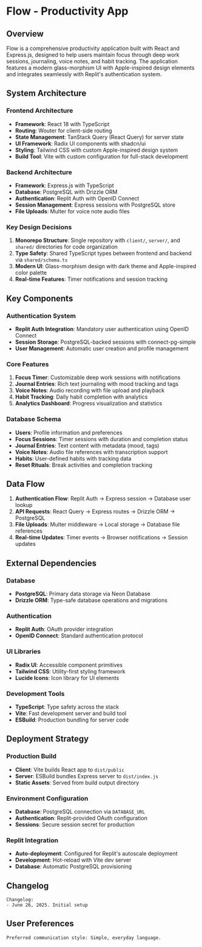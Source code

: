 # Flow - Productivity App

## Overview

Flow is a comprehensive productivity application built with React and Express.js, designed to help users maintain focus through deep work sessions, journaling, voice notes, and habit tracking. The application features a modern glass-morphism UI with Apple-inspired design elements and integrates seamlessly with Replit's authentication system.

## System Architecture

### Frontend Architecture
- **Framework**: React 18 with TypeScript
- **Routing**: Wouter for client-side routing
- **State Management**: TanStack Query (React Query) for server state
- **UI Framework**: Radix UI components with shadcn/ui
- **Styling**: Tailwind CSS with custom Apple-inspired design system
- **Build Tool**: Vite with custom configuration for full-stack development

### Backend Architecture
- **Framework**: Express.js with TypeScript
- **Database**: PostgreSQL with Drizzle ORM
- **Authentication**: Replit Auth with OpenID Connect
- **Session Management**: Express sessions with PostgreSQL store
- **File Uploads**: Multer for voice note audio files

### Key Design Decisions
1. **Monorepo Structure**: Single repository with `client/`, `server/`, and `shared/` directories for code organization
2. **Type Safety**: Shared TypeScript types between frontend and backend via `shared/schema.ts`
3. **Modern UI**: Glass-morphism design with dark theme and Apple-inspired color palette
4. **Real-time Features**: Timer notifications and session tracking

## Key Components

### Authentication System
- **Replit Auth Integration**: Mandatory user authentication using OpenID Connect
- **Session Storage**: PostgreSQL-backed sessions with connect-pg-simple
- **User Management**: Automatic user creation and profile management

### Core Features
1. **Focus Timer**: Customizable deep work sessions with notifications
2. **Journal Entries**: Rich text journaling with mood tracking and tags
3. **Voice Notes**: Audio recording with file upload and playback
4. **Habit Tracking**: Daily habit completion with analytics
5. **Analytics Dashboard**: Progress visualization and statistics

### Database Schema
- **Users**: Profile information and preferences
- **Focus Sessions**: Timer sessions with duration and completion status
- **Journal Entries**: Text content with metadata (mood, tags)
- **Voice Notes**: Audio file references with transcription support
- **Habits**: User-defined habits with tracking data
- **Reset Rituals**: Break activities and completion tracking

## Data Flow

1. **Authentication Flow**: Replit Auth → Express session → Database user lookup
2. **API Requests**: React Query → Express routes → Drizzle ORM → PostgreSQL
3. **File Uploads**: Multer middleware → Local storage → Database file references
4. **Real-time Updates**: Timer events → Browser notifications → Session updates

## External Dependencies

### Database
- **PostgreSQL**: Primary data storage via Neon Database
- **Drizzle ORM**: Type-safe database operations and migrations

### Authentication
- **Replit Auth**: OAuth provider integration
- **OpenID Connect**: Standard authentication protocol

### UI Libraries
- **Radix UI**: Accessible component primitives
- **Tailwind CSS**: Utility-first styling framework
- **Lucide Icons**: Icon library for UI elements

### Development Tools
- **TypeScript**: Type safety across the stack
- **Vite**: Fast development server and build tool
- **ESBuild**: Production bundling for server code

## Deployment Strategy

### Production Build
- **Client**: Vite builds React app to `dist/public`
- **Server**: ESBuild bundles Express server to `dist/index.js`
- **Static Assets**: Served from build output directory

### Environment Configuration
- **Database**: PostgreSQL connection via `DATABASE_URL`
- **Authentication**: Replit-provided OAuth configuration
- **Sessions**: Secure session secret for production

### Replit Integration
- **Auto-deployment**: Configured for Replit's autoscale deployment
- **Development**: Hot-reload with Vite dev server
- **Database**: Automatic PostgreSQL provisioning

## Changelog

```
Changelog:
- June 26, 2025. Initial setup
```

## User Preferences

```
Preferred communication style: Simple, everyday language.
```